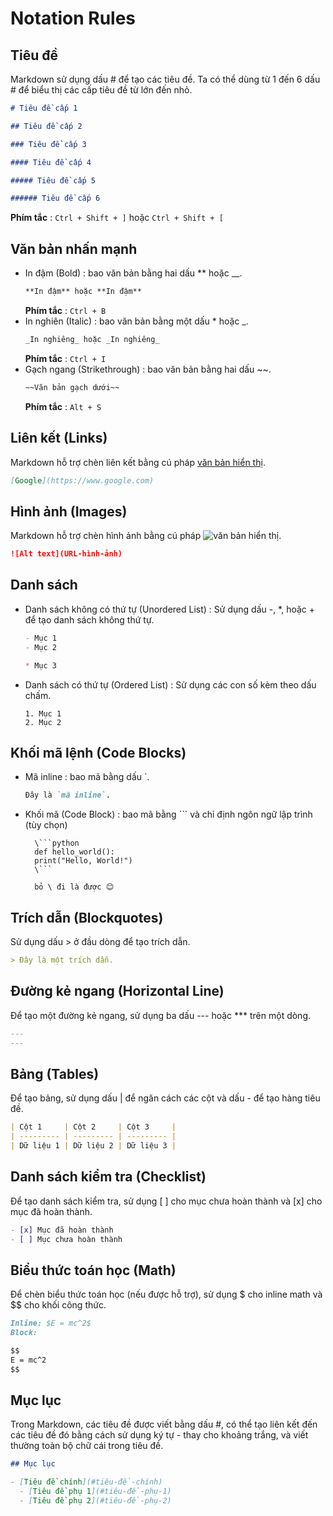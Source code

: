 # Notation Rules

## Tiêu đề

Markdown sử dụng dấu # để tạo các tiêu đề. Ta có thể dùng từ 1 đến 6 dấu # để biểu thị các cấp tiêu đề từ lớn đến nhỏ.

```markdown
# Tiêu đề cấp 1

## Tiêu đề cấp 2

### Tiêu đề cấp 3

#### Tiêu đề cấp 4

##### Tiêu đề cấp 5

###### Tiêu đề cấp 6
```

**Phím tắc** : `Ctrl + Shift + ]` hoặc `Ctrl + Shift + [`

## Văn bản nhấn mạnh

- In đậm (Bold) : bao văn bản bằng hai dấu \*\* hoặc \_\_.
  ```markdown
  **In đậm** hoặc **In đậm**
  ```
  **Phím tắc** : `Ctrl + B`
- In nghiên (Italic) : bao văn bản bằng một dấu \* hoặc \_.
  ```markdown
  _In nghiêng_ hoặc _In nghiêng_
  ```
  **Phím tắc** : `Ctrl + I`
- Gạch ngang (Strikethrough) : bao văn bản bằng hai dấu ~~.
  ```markdown
  ~~Văn bản gạch dưới~~
  ```
  **Phím tắc** : `Alt + S`

## Liên kết (Links)

Markdown hỗ trợ chèn liên kết bằng cú pháp [văn bản hiển thị](URL).

```markdown
[Google](https://www.google.com)
```

## Hình ảnh (Images)

Markdown hỗ trợ chèn hình ảnh bằng cú pháp ![văn bản hiển thị](URL).

```markdown
![Alt text](URL-hình-ảnh)
```

## Danh sách

- Danh sách không có thứ tự (Unordered List) : Sử dụng dấu -, \*, hoặc + để tạo danh sách không thứ tự.

  ```markdown
  - Mục 1
  - Mục 2

  * Mục 3
  ```

- Danh sách có thứ tự (Ordered List) : Sử dụng các con số kèm theo dấu chấm.
  ```
  1. Mục 1
  2. Mục 2
  ```

## Khối mã lệnh (Code Blocks)

- Mã inline : bao mã bằng dấu `.
  ```markdown
  Đây là `mã inline`.
  ```
- Khối mã (Code Block) : bao mã bằng ``` và chỉ định ngôn ngữ lập trình (tùy chọn)

  ````
    \```python
    def hello_world():
    print("Hello, World!")
    \```

    bỏ \ đi là được 😊
  ````

## Trích dẫn (Blockquotes)

Sử dụng dấu > ở đầu dòng để tạo trích dẫn.

```markdown
> Đây là một trích dẫn.
```

## Đường kẻ ngang (Horizontal Line)

Để tạo một đường kẻ ngang, sử dụng ba dấu --- hoặc \*\*\* trên một dòng.

```markdown
---
---
```

## Bảng (Tables)

Để tạo bảng, sử dụng dấu | để ngăn cách các cột và dấu - để tạo hàng tiêu đề.

```markdown
| Cột 1     | Cột 2     | Cột 3     |
| --------- | --------- | --------- |
| Dữ liệu 1 | Dữ liệu 2 | Dữ liệu 3 |
```

## Danh sách kiểm tra (Checklist)

Để tạo danh sách kiểm tra, sử dụng [ ] cho mục chưa hoàn thành và [x] cho mục đã hoàn thành.

```markdown
- [x] Mục đã hoàn thành
- [ ] Mục chưa hoàn thành
```

## Biểu thức toán học (Math)

Để chèn biểu thức toán học (nếu được hỗ trợ), sử dụng $ cho inline math và $$ cho khối công thức.

```markdown
Inline: $E = mc^2$
Block:

$$
E = mc^2
$$
```

## Mục lục

Trong Markdown, các tiêu đề được viết bằng dấu #, có thể tạo liên kết đến các tiêu đề đó bằng cách sử dụng ký tự - thay cho khoảng trắng, và viết thường toàn bộ chữ cái trong tiêu đề.

```markdown
## Mục lục

- [Tiêu đề chính](#tiêu-đề-chính)
  - [Tiêu đề phụ 1](#tiêu-đề-phụ-1)
  - [Tiêu đề phụ 2](#tiêu-đề-phụ-2)
```

